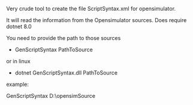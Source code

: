 Very crude tool to create the file ScriptSyntax.xml for opensimulator.

It will read the information from the Opensimulator sources. Does require dotnet 8.0

You need to provide the path to those sources

* GenScriptSyntax  PathToSource
  
or in linux

* dotnet GenScriptSyntax.dll PathToSource

example:

  GenScriptSyntax D:\opensimSource

